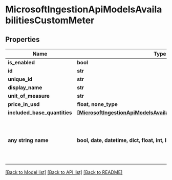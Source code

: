 # MicrosoftIngestionApiModelsAvailabilitiesCustomMeter


## Properties
Name | Type | Description | Notes
------------ | ------------- | ------------- | -------------
**is_enabled** | **bool** |  | [optional] 
**id** | **str** |  | [optional] 
**unique_id** | **str** |  | [optional] 
**display_name** | **str** |  | [optional] 
**unit_of_measure** | **str** |  | [optional] 
**price_in_usd** | **float, none_type** |  | [optional] 
**included_base_quantities** | [**[MicrosoftIngestionApiModelsAvailabilitiesIncludedBaseQuantity]**](MicrosoftIngestionApiModelsAvailabilitiesIncludedBaseQuantity.md) |  | [optional] 
**any string name** | **bool, date, datetime, dict, float, int, list, str, none_type** | any string name can be used but the value must be the correct type | [optional]

[[Back to Model list]](../README.md#documentation-for-models) [[Back to API list]](../README.md#documentation-for-api-endpoints) [[Back to README]](../README.md)


